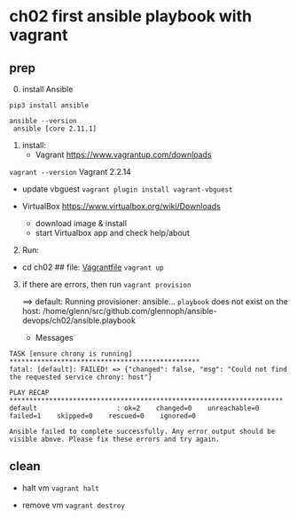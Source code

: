 # ch02 first ansible playbook with vagrant

## prep
0. install Ansible
```
pip3 install ansible

ansible --version 
 ansible [core 2.11.1] 
```

1. install:
   * Vagrant 
https://www.vagrantup.com/downloads

`vagrant --version`
Vagrant 2.2.14

   * update vbguest
`vagrant plugin install vagrant-vbguest`

   * VirtualBox
https://www.virtualbox.org/wiki/Downloads
     - download image & install
	 - start Virtualbox app and check help/about
   
2. Run:
  - cd ch02 ## file:  [Vagrantfile](file:ch02/Vagrantfile)
   `vagrant up`
   
   
3. if there are errors, then run
   `vagrant provision`
   
   ==> default: Running provisioner: ansible...
`playbook` does not exist on the host: /home/glenn/src/github.com/glennoph/ansible-devops/ch02/ansible.playbook
   
   * Messages
```
TASK [ensure chrony is running] ************************************************
fatal: [default]: FAILED! => {"changed": false, "msg": "Could not find the requested service chrony: host"}

PLAY RECAP *********************************************************************
default                    : ok=2    changed=0    unreachable=0    failed=1    skipped=0    rescued=0    ignored=0   

Ansible failed to complete successfully. Any error output should be
visible above. Please fix these errors and try again.

```
   
   
## clean

* halt vm
  `vagrant halt`
  
* remove vm
  `vagrant destroy`
  
  
